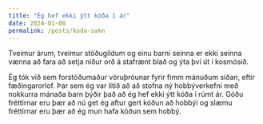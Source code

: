 ```yaml
---
title: "Ég hef ekki ýtt kóða í ár"
date: 2024-01-08
permalink: /posts/koda-sakn
---
```


Tveimur árum, tveimur stöðugildum og einu barni seinna er ekki seinna vænna 
að fara að setja niður orð á stafrænt blað og ýta því út í kosmósið. 

Ég tók við sem forstöðumaður vöruþróunar fyrir fimm mánuðum síðan, eftir 
fæðingarorlof. Þar sem ég var lítið að að stofna ný hobbýverkefni 
með nokkurra mánaða barn þýðir það að ég hef ekki ýtt kóða í rúmt ár. 
Góðu fréttirnar eru þær að nú get ég aftur gert kóðun að hobbýi og slæmu fréttirnar eru þær að ég mun hafa kóðun sem hobbý.